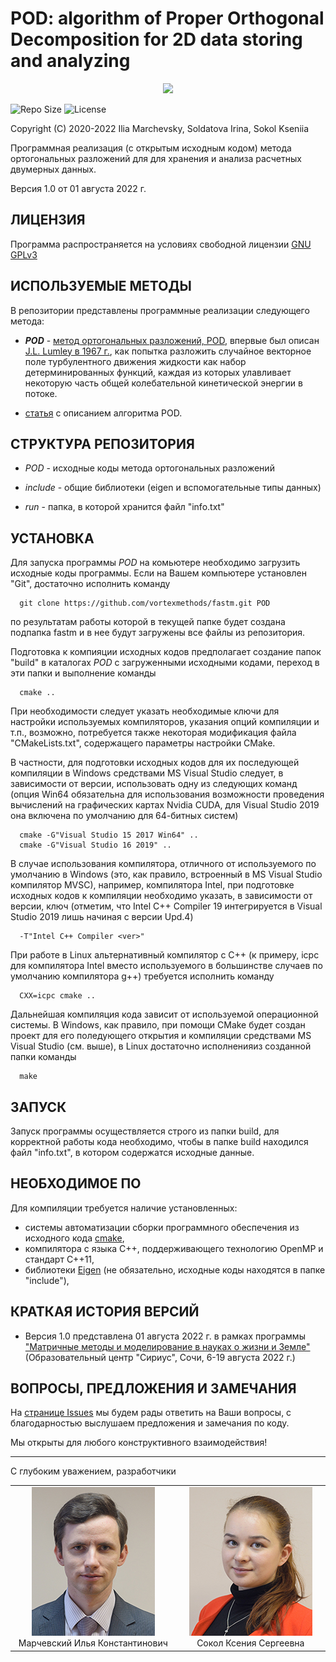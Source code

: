POD: algorithm of Proper Orthogonal Decomposition for 2D data storing and analyzing 
===================================================================================

<p align="center"><img src="https://www.mdpi.com/entropy/entropy-23-00118/article_deploy/html/images/entropy-23-00118-g019-550.jpg"></p>

![Repo Size](https://img.shields.io/github/repo-size/vortexmethods/fastm.svg)
![License](https://img.shields.io/github/license/vortexmethods/fastm.svg)

Copyright (C) 2020-2022 Ilia Marchevsky, Soldatova Irina, Sokol Kseniia

Программная реализация (с открытым исходным кодом) метода ортогональных разложений для для хранения и анализа расчетных двумерных данных.

Версия 1.0 от 01 августа 2022 г.

ЛИЦЕНЗИЯ
--------

Программа распространяется на условиях свободной лицензии [GNU GPLv3](https://www.gnu.org/licenses/gpl.txt)
   
   
ИСПОЛЬЗУЕМЫЕ МЕТОДЫ
-------------------
   
В репозитории представлены программные реализации следующего метода:

* ***POD*** - [метод ортогональных разложений, POD](https://en.wikipedia.org/wiki/Proper_orthogonal_decomposition), впервые был описан  [J.L. Lumley в 1967 г.](https://scirp.org/reference/ReferencesPapers.aspx?ReferenceID=2169725), как попытка разложить случайное векторное поле турбулентного движения жидкости как набор детерминированных функций, каждая из которых улавливает некоторую часть общей колебательной кинетической энергии в потоке.

* [статья](https://www.mdpi.com/1099-4300/23/1/118/htm) с описанием алгоритма POD. 

СТРУКТУРА РЕПОЗИТОРИЯ
---------------------

* *POD* - исходные коды метода ортогональных разложений

* *include* - общие библиотеки (eigen и вспомогательные типы данных)

* *run* - папка, в которой хранится файл "info.txt"

	 
УСТАНОВКА
---------

Для запуска программы *POD* на комьютере необходимо загрузить исходные коды программы.
Если на Вашем компьютере установлен "Git", достаточно исполнить команду 

      git clone https://github.com/vortexmethods/fastm.git POD

по результатам работы которой в текущей папке будет создана подпапка fastm и в нее будут загружены все файлы из репозитория.	  
	  
Подготовка к компияции исходных кодов предполагает создание папок "build" в каталогах *POD* с загруженными исходными кодами, переход в эти папки и выполнение команды 

      cmake ..
	  
При необходимости следует указать необходимые ключи для настройки используемых компиляторов, указания опций компиляции и т.п., возможно, потребуется также некоторая модификация файла "CMakeLists.txt", содержащего параметры настройки CMake.

В частности, для подготовки исходных кодов для их последующей компиляции в Windows средствами MS Visual Studio следует, в зависимости от версии, использовать одну из следующих команд (опция Win64 обязательна для использования возможности проведения вычислений на графических картах Nvidia CUDA, для Visual Studio 2019 она включена по умолчанию для 64-битных систем)
      
      cmake -G"Visual Studio 15 2017 Win64" ..
      cmake -G"Visual Studio 16 2019" ..
	  

В случае использования компилятора, отличного от используемого по умолчанию в Windows (это, как правило, встроенный в MS Visual Studio компилятор MVSC), например, компилятора Intel, при подготовке исходных кодов к компиляции необходимо указать, в зависимости от версии, ключ (отметим, что Intel C++ Compiler 19 интегрируется в Visual Studio 2019 лишь начиная с версии Upd.4)
      
	  -T"Intel C++ Compiler <ver>"

При работе в Linux альтернативный компилятор с C++ (к примеру, icpc для компилятора Intel вместо используемого в большинстве случаев по умолчанию компилятора g++) требуется исполнить команду

      CXX=icpc cmake ..

Дальнейшая компиляция кода зависит от используемой операционной системы. В Windows, как правило, при помощи CMake будет создан проект для его поледующего открытия и компиляции средствами MS Visual Studio (см. выше), в Linux достаточно исполненияиз созданной папки команды

      make

	 
 
	  
ЗАПУСК
------	  
	  	  
Запуск программы осуществляется строго из папки build, для корректной работы кода необходимо, чтобы в папке build находился файл "info.txt", в котором содержатся исходные данные.


НЕОБХОДИМОЕ ПО
--------------

Для компиляции требуется наличие установленных: 

* системы автоматизации сборки программного обеспечения из исходного кода [cmake](https://cmake.org/),
* компилятора с языка C++, поддерживающего технологию OpenMP и стандарт С++11,
* библиотеки [Eigen](http://eigen.tuxfamily.org) (не обязательно, исходные коды находятся в папке "include"),


КРАТКАЯ ИСТОРИЯ ВЕРСИЙ
----------------------

* Версия 1.0 представлена 01 августа 2022 г. в рамках программы ["Матричные методы и моделирование в науках о жизни и Земле"](https://siriusuniversity.ru/education/educational-modules-and-activities/informatsionnie-tehnologii-i-iskusstvennii-intellekt/matrichnie-metodi-i-modelirovanie-v-naukah-o-zhizni-i-zemle) (Образовательный центр "Сириус", Сочи, 6-19 августа 2022 г.)


ВОПРОСЫ, ПРЕДЛОЖЕНИЯ И ЗАМЕЧАНИЯ
--------------------------------

На [странице Issues](https://github.com/vortexmethods/fastm/issues) мы будем рады ответить на Ваши вопросы, с благодарностью выслушаем предложения и замечания по коду.

Мы открыты для любого конструктивного взаимодействия!


---
С глубоким уважением,
разработчики

<table width="500" border="0" cellpadding="5">

<tr>

<td align="center" valign="center" width="20%">
<img src="https://raw.githubusercontent.com/vortexmethods/VM2D/master/docs/_static/authors/Marchevsky.jpg" alt="Марчевский И.К."/>
<br />
Марчевский Илья Константинович
</td>

<td align="center" valign="center" width="20%">
<img src="https://github.com/vortexmethods/VM2D/blob/master/docs/_static/authors/Kuzmina.jpg" alt="Сокол К.С."/>
<br />
Сокол Ксения Сергеевна
</td>

</tr>

</table>







